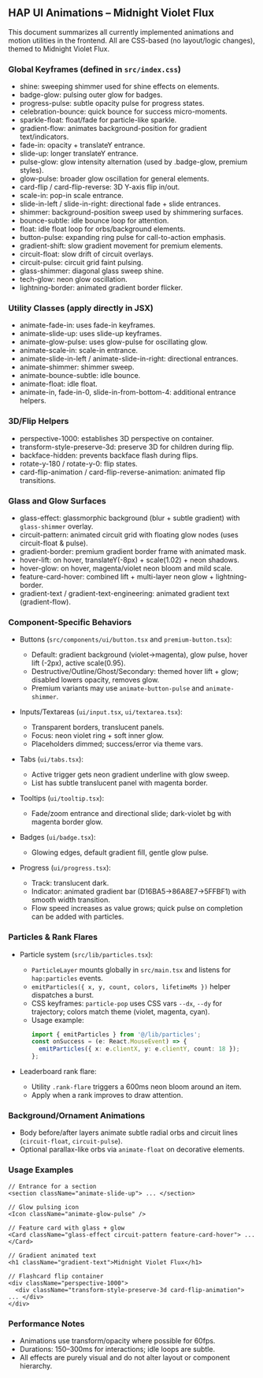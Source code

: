 ## HAP UI Animations – Midnight Violet Flux

This document summarizes all currently implemented animations and motion utilities in the frontend. All are CSS-based (no layout/logic changes), themed to Midnight Violet Flux.

### Global Keyframes (defined in `src/index.css`)
- shine: sweeping shimmer used for shine effects on elements.
- badge-glow: pulsing outer glow for badges.
- progress-pulse: subtle opacity pulse for progress states.
- celebration-bounce: quick bounce for success micro-moments.
- sparkle-float: float/fade for particle-like sparkle.
- gradient-flow: animates background-position for gradient text/indicators.
- fade-in: opacity + translateY entrance.
- slide-up: longer translateY entrance.
- pulse-glow: glow intensity alternation (used by .badge-glow, premium styles).
- glow-pulse: broader glow oscillation for general elements.
- card-flip / card-flip-reverse: 3D Y-axis flip in/out.
- scale-in: pop-in scale entrance.
- slide-in-left / slide-in-right: directional fade + slide entrances.
- shimmer: background-position sweep used by shimmering surfaces.
- bounce-subtle: idle bounce loop for attention.
- float: idle float loop for orbs/background elements.
- button-pulse: expanding ring pulse for call-to-action emphasis.
- gradient-shift: slow gradient movement for premium elements.
- circuit-float: slow drift of circuit overlays.
- circuit-pulse: circuit grid faint pulsing.
- glass-shimmer: diagonal glass sweep shine.
- tech-glow: neon glow oscillation.
- lightning-border: animated gradient border flicker.

### Utility Classes (apply directly in JSX)
- animate-fade-in: uses fade-in keyframes.
- animate-slide-up: uses slide-up keyframes.
- animate-glow-pulse: uses glow-pulse for oscillating glow.
- animate-scale-in: scale-in entrance.
- animate-slide-in-left / animate-slide-in-right: directional entrances.
- animate-shimmer: shimmer sweep.
- animate-bounce-subtle: idle bounce.
- animate-float: idle float.
- animate-in, fade-in-0, slide-in-from-bottom-4: additional entrance helpers.

### 3D/Flip Helpers
- perspective-1000: establishes 3D perspective on container.
- transform-style-preserve-3d: preserve 3D for children during flip.
- backface-hidden: prevents backface flash during flips.
- rotate-y-180 / rotate-y-0: flip states.
- card-flip-animation / card-flip-reverse-animation: animated flip transitions.

### Glass and Glow Surfaces
- glass-effect: glassmorphic background (blur + subtle gradient) with `glass-shimmer` overlay.
- circuit-pattern: animated circuit grid with floating glow nodes (uses circuit-float & pulse).
- gradient-border: premium gradient border frame with animated mask.
- hover-lift: on hover, translateY(-8px) + scale(1.02) + neon shadows.
- hover-glow: on hover, magenta/violet neon bloom and mild scale.
- feature-card-hover: combined lift + multi-layer neon glow + lightning-border.
- gradient-text / gradient-text-engineering: animated gradient text (gradient-flow).

### Component-Specific Behaviors
- Buttons (`src/components/ui/button.tsx` and `premium-button.tsx`):
  - Default: gradient background (violet→magenta), glow pulse, hover lift (-2px), active scale(0.95).
  - Destructive/Outline/Ghost/Secondary: themed hover lift + glow; disabled lowers opacity, removes glow.
  - Premium variants may use `animate-button-pulse` and `animate-shimmer`.

- Inputs/Textareas (`ui/input.tsx`, `ui/textarea.tsx`):
  - Transparent borders, translucent panels.
  - Focus: neon violet ring + soft inner glow.
  - Placeholders dimmed; success/error via theme vars.

- Tabs (`ui/tabs.tsx`):
  - Active trigger gets neon gradient underline with glow sweep.
  - List has subtle translucent panel with magenta border.

- Tooltips (`ui/tooltip.tsx`):
  - Fade/zoom entrance and directional slide; dark-violet bg with magenta border glow.

- Badges (`ui/badge.tsx`):
  - Glowing edges, default gradient fill, gentle glow pulse.

- Progress (`ui/progress.tsx`):
  - Track: translucent dark.
  - Indicator: animated gradient bar (D16BA5→86A8E7→5FFBF1) with smooth width transition.
  - Flow speed increases as value grows; quick pulse on completion can be added with particles.

### Particles & Rank Flares
- Particle system (`src/lib/particles.tsx`):
  - `ParticleLayer` mounts globally in `src/main.tsx` and listens for `hap:particles` events.
  - `emitParticles({ x, y, count, colors, lifetimeMs })` helper dispatches a burst.
  - CSS keyframes: `particle-pop` uses CSS vars `--dx`, `--dy` for trajectory; colors match theme (violet, magenta, cyan).
  - Usage example:
    ```ts
    import { emitParticles } from '@/lib/particles';
    const onSuccess = (e: React.MouseEvent) => {
      emitParticles({ x: e.clientX, y: e.clientY, count: 18 });
    };
    ```

- Leaderboard rank flare:
  - Utility `.rank-flare` triggers a 600ms neon bloom around an item.
  - Apply when a rank improves to draw attention.

### Background/Ornament Animations
- Body before/after layers animate subtle radial orbs and circuit lines (`circuit-float`, `circuit-pulse`).
- Optional parallax-like orbs via `animate-float` on decorative elements.

### Usage Examples
```tsx
// Entrance for a section
<section className="animate-slide-up"> ... </section>

// Glow pulsing icon
<Icon className="animate-glow-pulse" />

// Feature card with glass + glow
<Card className="glass-effect circuit-pattern feature-card-hover"> ... </Card>

// Gradient animated text
<h1 className="gradient-text">Midnight Violet Flux</h1>

// Flashcard flip container
<div className="perspective-1000">
  <div className="transform-style-preserve-3d card-flip-animation"> ... </div>
</div>
```

### Performance Notes
- Animations use transform/opacity where possible for 60fps.
- Durations: 150–300ms for interactions; idle loops are subtle.
- All effects are purely visual and do not alter layout or component hierarchy.


